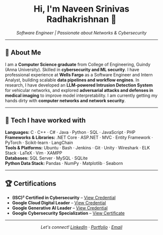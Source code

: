 <h1 align="center">Hi, I'm Naveen Srinivas Radhakrishnan 👋</h1>
<p align="center">
  <em>Software Engineer | Passionate about Networks & Cybersecurity</em>
</p>

---

## 🚀 About Me

I am a **Computer Science graduate** from College of Engineering, Guindy (Anna University). Skilled in **cybersecurity and ML security**. I have professional experience at **Wells Fargo** as a Software Engineer and Intern Analyst, building scalable **data pipelines and workflow engines**. In research, I have developed an **LLM-powered Intrusion Detection System** for vehicular networks, and explored **adversarial attacks and defenses in medical imaging** to improve model interpretability. I am currently getting my hands dirty with **computer networks and network security**.

---

## 🧰 Tech I have worked with

**Languages:** C · C++ · C# · Java · Python · SQL · JavaScript · PHP  
**Frameworks & Libraries:** .NET Core · ASP.NET · MVC · Entity Framework · PyTorch · Scikit-learn · LangChain  
**Tools & Platforms:** Ubuntu · Bash · Jenkins · Git · Unity · Wireshark · ELK Stack · LaTeX · Vim · XAMPP  
**Databases:** SQL Server · MySQL · SQLite  
**Python Data Stack:** Pandas · NumPy · Matplotlib · Seaborn  

---

## 🏆 Certifications

- **(ISC)² Certified in Cybersecurity** – [View Credential](https://www.credly.com/badges/cbcbb3b9-3b12-43ef-9580-2ebee6c05447)  
- **Google Cloud Digital Leader** – [View Credential](https://www.credly.com/badges/8e25ef70-7734-4dd7-a77a-4fe592983e42)  
- **Google Generative AI Leader** – [View Credential](https://www.credly.com/badges/19e05c44-27db-4a2d-bba9-aff60c06799a)  
- **Google Cybersecurity Specialization** – [View Certificate](https://www.coursera.org/account/accomplishments/specialization/Y3XHFWKQ7W1G)  

---

<p align="center">
  <em>Let's connect!  
  <a href="https://linkedin.com/in/rnaveensrinivas">LinkedIn</a> · 
  <a href="https://rnaveensrinivas.github.io/">Portfolio</a> · 
  <a href="mailto:rnaveensrinivas@gmail.com">Email</a></em>
</p>
